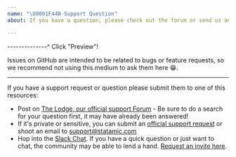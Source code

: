 ```yaml
---
name: "\U0001F44B Support Question"
about: If you have a question, please check out the forum or send us an email.

---
```


--------------^ Click "Preview"!

Issues on GitHub are intended to be related to bugs or feature requests,
so we recommend not using this medium to ask them here 😁.

---

If you have a support request or question please submit them to one of this resources:

* Post on [The Lodge, our official support Forum](https://statamic.com/forum) - Be sure to do a search for your question first, it may have already been answered!
* If it's private or sensitive, you can submit an [official support request](https://statamic.com/support) or shoot an email to [support@statamic.com](mailto:support@statamic.com)
* Hop into the [Slack Chat](https://statamic.slack.com/). If you have a quick question or just want to chat, the community may be able to lend a hand. [Request an invite here](http://slack.statamic.com/).
